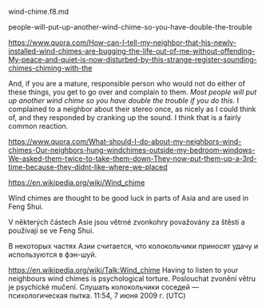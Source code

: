 wind-chime.f8.md

people-will-put-up-another-wind-chime-so-you-have-double-the-trouble






https://www.quora.com/How-can-I-tell-my-neighbor-that-his-newly-installed-wind-chimes-are-bugging-the-life-out-of-me-without-offending-My-peace-and-quiet-is-now-disturbed-by-this-strange-register-sounding-chimes-chiming-with-the

And, if you are a mature, responsible person who would not do either of these things, you get to go over and complain to them. *Most people will put up another wind chime so you have double the trouble if you do this.* I complained to a neighbor about their stereo once, as nicely as I could think of, and they responded by cranking up the sound. I think that is a fairly common reaction.


https://www.quora.com/What-should-I-do-about-my-neighbors-wind-chimes-Our-neighbors-hung-windchimes-outside-my-bedroom-windows-We-asked-them-twice-to-take-them-down-They-now-put-them-up-a-3rd-time-because-they-didnt-like-where-we-placed





https://en.wikipedia.org/wiki/Wind_chime

 Wind chimes are thought to be good luck in parts of Asia and are used in Feng Shui.

V některých částech Asie jsou větrné zvonkohry považovány za štěstí a používají se ve Feng Shui.

В некоторых частях Азии считается, что колокольчики приносят удачу и используются в фэн-шуй.



https://en.wikipedia.org/wiki/Talk:Wind_chime
Having to listen to your neighbours wind chimes is psychological torture. 
Poslouchat zvonění větru je psychické mučení. 
Слушать колокольчики соседей — психологическая пытка.  11:54, 7 июня 2009 г. (UTC)

